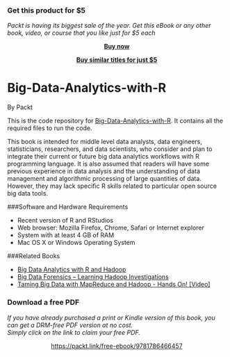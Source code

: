 
### Get this product for $5

<i>Packt is having its biggest sale of the year. Get this eBook or any other book, video, or course that you like just for $5 each</i>


<b><p align='center'>[Buy now](https://packt.link/9781786466457)</p></b>


<b><p align='center'>[Buy similar titles for just $5](https://subscription.packtpub.com/search)</p></b>


# Big-Data-Analytics-with-R
By Packt

This is the code repository for [Big-Data-Analytics-with-R](https://www.packtpub.com/big-data-and-business-intelligence/big-data-analytics-r). It contains all the required files to run the code.

This book is intended for middle level data analysts, data engineers, statisticians, researchers, and data scientists, who consider and plan to integrate their current or future big data analytics workflows with R programming language. It is also assumed that readers will have some previous experience in data analysis and the understanding of data management and algorithmic processing of large quantities of data. However, they may lack specific R skills related to particular open source big data tools.

###Software and Hardware Requirements

* Recent version of R and RStudios
* Web browser: Mozilla Firefox, Chrome, Safari or Internet explorer
* System with at least 4 GB of RAM
* Mac OS X or Windows Operating System

###Related Books

* [Big Data Analytics with R and Hadoop](https://www.packtpub.com/big-data-and-business-intelligence/big-data-analytics-r-and-hadoop?utm_source=github&utm_medium=repository&utm_campaign=9781782163282)
* [Big Data Forensics – Learning Hadoop Investigations](https://www.packtpub.com/networking-and-servers/big-data-forensics-%E2%80%93-learning-hadoop-investigations?utm_source=github&utm_medium=repository&utm_campaign=9781785288104)
* [Taming Big Data with MapReduce and Hadoop - Hands On! [Video]](https://www.packtpub.com/big-data-and-business-intelligence/taming-big-data-mapreduce-and-hadoop-hands-video?utm_source=github&utm_medium=repository&utm_campaign=9781787125568)
### Download a free PDF

 <i>If you have already purchased a print or Kindle version of this book, you can get a DRM-free PDF version at no cost.<br>Simply click on the link to claim your free PDF.</i>
<p align="center"> <a href="https://packt.link/free-ebook/9781786466457">https://packt.link/free-ebook/9781786466457 </a> </p>
